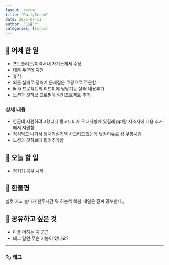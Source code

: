 ```yaml
---
layout: scrum
title: "DailyScrum"
date: 2025-07-11
author: "고윤아"
categories: [scrum]
---
```


## 📝 어제 한 일

- 포토폴리오/이력서내 자기소개서 수정
- 대충 두군데 지원
- 휴식
- 외출 실패로 정처기 문제집은 쿠팡으로 주문함
- linki 프로젝트의 리드미에 담당기능 살짝 내용추가
- 노션과 깃허브 프로필에 링키프로젝트 추가

### 상세 내용

- 한군데 지원하려고했더니 몽고디비가 우대사항에 있길래 ppt랑 자소서에 내용 추가해서 지원함
- 점심먹고 나가서 정처기실기책 사오려고했는데 낮잠이슈로 걍 쿠팡시킴 
- 노션과 깃허브에 링키추가함

## 🎯 오늘 할 일

- 정처기 공부 시작
  

## 💭 한줄평

실컷 자고 놀다가 한두시간 뭐 하는척 해봄 
내일은 진짜 공부한다;; 

## 🔗 공유하고 싶은 것

- 다들 머하는 지 궁금 
- 태그 달면 무슨 기능이 있나요? 
---

### 🏷️ 태그


